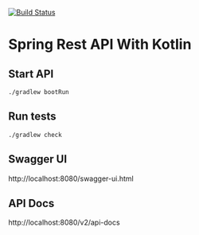 [![Build Status](https://travis-ci.org/taianf/taian-bank.svg?branch=main)](https://travis-ci.org/taianf/taian-bank)

# Spring Rest API With Kotlin

## Start API

```
./gradlew bootRun
```

## Run tests

```
./gradlew check
```

## Swagger UI

http://localhost:8080/swagger-ui.html

## API Docs

http://localhost:8080/v2/api-docs